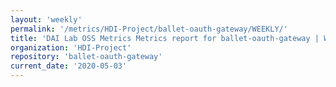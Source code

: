 ```yaml
---
layout: 'weekly'
permalink: '/metrics/HDI-Project/ballet-oauth-gateway/WEEKLY/'
title: 'DAI Lab OSS Metrics Metrics report for ballet-oauth-gateway | WEEKLY-REPORT-2020-05-03'
organization: 'HDI-Project'
repository: 'ballet-oauth-gateway'
current_date: '2020-05-03'
---
```

